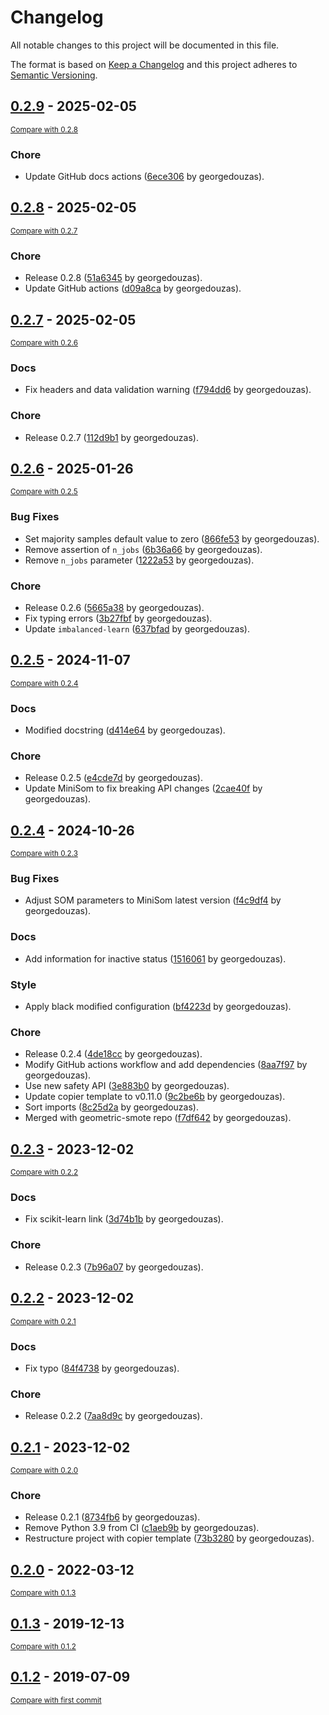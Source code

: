# Changelog

All notable changes to this project will be documented in this file.

The format is based on [Keep a Changelog](http://keepachangelog.com/en/1.0.0/)
and this project adheres to [Semantic Versioning](http://semver.org/spec/v2.0.0.html).

<!-- insertion marker -->
## [0.2.9](https://github.com/georgedouzas/imbalanced-learn-extra/releases/tag/0.2.9) - 2025-02-05

<small>[Compare with 0.2.8](https://github.com/georgedouzas/imbalanced-learn-extra/compare/0.2.8...0.2.9)</small>

### Chore

- Update GitHub docs actions ([6ece306](https://github.com/georgedouzas/imbalanced-learn-extra/commit/6ece306a1f5f8eed377554c16d6584f158d1b650) by georgedouzas).

## [0.2.8](https://github.com/georgedouzas/imbalanced-learn-extra/releases/tag/0.2.8) - 2025-02-05

<small>[Compare with 0.2.7](https://github.com/georgedouzas/imbalanced-learn-extra/compare/0.2.7...0.2.8)</small>

### Chore

- Release 0.2.8 ([51a6345](https://github.com/georgedouzas/imbalanced-learn-extra/commit/51a6345138112511af03dc7858e68cdfd54c7a69) by georgedouzas).
- Update GitHub actions ([d09a8ca](https://github.com/georgedouzas/imbalanced-learn-extra/commit/d09a8ca215328e73403753fe86615f8cd55023cb) by georgedouzas).

## [0.2.7](https://github.com/georgedouzas/imbalanced-learn-extra/releases/tag/0.2.7) - 2025-02-05

<small>[Compare with 0.2.6](https://github.com/georgedouzas/imbalanced-learn-extra/compare/0.2.6...0.2.7)</small>

### Docs

- Fix headers and data validation warning ([f794dd6](https://github.com/georgedouzas/imbalanced-learn-extra/commit/f794dd6a86659d91532223df83d421badbdba38c) by georgedouzas).

### Chore

- Release 0.2.7 ([112d9b1](https://github.com/georgedouzas/imbalanced-learn-extra/commit/112d9b1b8c03f56b6b44167b938d6c1a97da77d9) by georgedouzas).

## [0.2.6](https://github.com/georgedouzas/imbalanced-learn-extra/releases/tag/0.2.6) - 2025-01-26

<small>[Compare with 0.2.5](https://github.com/georgedouzas/imbalanced-learn-extra/compare/0.2.5...0.2.6)</small>

### Bug Fixes

- Set majority samples default value to zero ([866fe53](https://github.com/georgedouzas/imbalanced-learn-extra/commit/866fe533edd54cde52fb96356b4e848c4f7e7ab2) by georgedouzas).
- Remove assertion of `n_jobs` ([6b36a66](https://github.com/georgedouzas/imbalanced-learn-extra/commit/6b36a662a12abfd0b13067f20fb9990c2246d053) by georgedouzas).
- Remove `n_jobs` parameter ([1222a53](https://github.com/georgedouzas/imbalanced-learn-extra/commit/1222a53063e7aa0757ffcb655996c9e84b82c361) by georgedouzas).

### Chore

- Release 0.2.6 ([5665a38](https://github.com/georgedouzas/imbalanced-learn-extra/commit/5665a38a76ba1d0483dc3c26f69c948aeab9bba0) by georgedouzas).
- Fix typing errors ([3b27fbf](https://github.com/georgedouzas/imbalanced-learn-extra/commit/3b27fbf123913d0479a2e85f4d225abd78746b62) by georgedouzas).
- Update `imbalanced-learn` ([637bfad](https://github.com/georgedouzas/imbalanced-learn-extra/commit/637bfadf6629a35b6715e5dd568759e05e6c408f) by georgedouzas).

## [0.2.5](https://github.com/georgedouzas/imbalanced-learn-extra/releases/tag/0.2.5) - 2024-11-07

<small>[Compare with 0.2.4](https://github.com/georgedouzas/imbalanced-learn-extra/compare/0.2.4...0.2.5)</small>

### Docs

- Modified docstring ([d414e64](https://github.com/georgedouzas/imbalanced-learn-extra/commit/d414e6454bcd19847af073b2ca878854d9eee06d) by georgedouzas).

### Chore

- Release 0.2.5 ([e4cde7d](https://github.com/georgedouzas/imbalanced-learn-extra/commit/e4cde7dd7a3bb816dfba89af09611e017347f5e6) by georgedouzas).
- Update MiniSom to fix breaking API changes ([2cae40f](https://github.com/georgedouzas/imbalanced-learn-extra/commit/2cae40fcc52270a844d1bca733a400ae47de52d1) by georgedouzas).

## [0.2.4](https://github.com/georgedouzas/imbalanced-learn-extra/releases/tag/0.2.4) - 2024-10-26

<small>[Compare with 0.2.3](https://github.com/georgedouzas/imbalanced-learn-extra/compare/0.2.3...0.2.4)</small>

### Bug Fixes

- Adjust SOM parameters to MiniSom latest version ([f4c9df4](https://github.com/georgedouzas/imbalanced-learn-extra/commit/f4c9df4caf959a9b0df2ed99dfdfa0526396150c) by georgedouzas).

### Docs

- Add information for inactive status ([1516061](https://github.com/georgedouzas/imbalanced-learn-extra/commit/151606150227f581cb0b92e124e6f5e823a09a1c) by georgedouzas).

### Style

- Apply black modified configuration ([bf4223d](https://github.com/georgedouzas/imbalanced-learn-extra/commit/bf4223d56f406ea23d302c6e7bc2f1409f2c231c) by georgedouzas).

### Chore

- Release 0.2.4 ([4de18cc](https://github.com/georgedouzas/imbalanced-learn-extra/commit/4de18ccf72b0fe786c25184412e5caf2a04df4e3) by georgedouzas).
- Modify GitHub actions workflow and add dependencies ([8aa7f97](https://github.com/georgedouzas/imbalanced-learn-extra/commit/8aa7f97a6355f090837a9e2ceba8611df7112632) by georgedouzas).
- Use new safety API ([3e883b0](https://github.com/georgedouzas/imbalanced-learn-extra/commit/3e883b06e69d60ee956bf98177afb26117b5e899) by georgedouzas).
- Update copier template to v0.11.0 ([9c2be6b](https://github.com/georgedouzas/imbalanced-learn-extra/commit/9c2be6b3bd118555cab4b6c54e9021dde2619b4e) by georgedouzas).
- Sort imports ([8c25d2a](https://github.com/georgedouzas/imbalanced-learn-extra/commit/8c25d2a623a7976dea86e6e07db5cc1f45a179e4) by georgedouzas).
- Merged with geometric-smote repo ([f7df642](https://github.com/georgedouzas/imbalanced-learn-extra/commit/f7df6427d0c69e20e3616773722263709c4061d9) by georgedouzas).

## [0.2.3](https://github.com/georgedouzas/imbalanced-learn-extra/releases/tag/0.2.3) - 2023-12-02

<small>[Compare with 0.2.2](https://github.com/georgedouzas/imbalanced-learn-extra/compare/0.2.2...0.2.3)</small>

### Docs

- Fix scikit-learn link ([3d74b1b](https://github.com/georgedouzas/imbalanced-learn-extra/commit/3d74b1b3443045c7bfb58b2e9520427a2cfc78af) by georgedouzas).

### Chore

- Release 0.2.3 ([7b96a07](https://github.com/georgedouzas/imbalanced-learn-extra/commit/7b96a0712a14274c4f37dc9c44acd4ac57417b4a) by georgedouzas).

## [0.2.2](https://github.com/georgedouzas/imbalanced-learn-extra/releases/tag/0.2.2) - 2023-12-02

<small>[Compare with 0.2.1](https://github.com/georgedouzas/imbalanced-learn-extra/compare/0.2.1...0.2.2)</small>

### Docs

- Fix typo ([84f4738](https://github.com/georgedouzas/imbalanced-learn-extra/commit/84f4738bcf3d28b342c7d7ddd07e0d32856d25e3) by georgedouzas).

### Chore

- Release 0.2.2 ([7aa8d9c](https://github.com/georgedouzas/imbalanced-learn-extra/commit/7aa8d9c94372b83195b79ba357a21d74ec1aa1a6) by georgedouzas).

## [0.2.1](https://github.com/georgedouzas/imbalanced-learn-extra/releases/tag/0.2.1) - 2023-12-02

<small>[Compare with 0.2.0](https://github.com/georgedouzas/imbalanced-learn-extra/compare/0.2.0...0.2.1)</small>

### Chore

- Release 0.2.1 ([8734fb6](https://github.com/georgedouzas/imbalanced-learn-extra/commit/8734fb609f65586c007f2f9d8cea8915d10625fe) by georgedouzas).
- Remove Python 3.9 from CI ([c1aeb9b](https://github.com/georgedouzas/imbalanced-learn-extra/commit/c1aeb9be9e4004ced4c50627ca0284d4c71dc6f7) by georgedouzas).
- Restructure project with copier template ([73b3280](https://github.com/georgedouzas/imbalanced-learn-extra/commit/73b32804165ef6875382c85c42a5000ad27e53b4) by georgedouzas).

## [0.2.0](https://github.com/georgedouzas/imbalanced-learn-extra/releases/tag/0.2.0) - 2022-03-12

<small>[Compare with 0.1.3](https://github.com/georgedouzas/imbalanced-learn-extra/compare/0.1.3...0.2.0)</small>

## [0.1.3](https://github.com/georgedouzas/imbalanced-learn-extra/releases/tag/0.1.3) - 2019-12-13

<small>[Compare with 0.1.2](https://github.com/georgedouzas/imbalanced-learn-extra/compare/0.1.2...0.1.3)</small>

## [0.1.2](https://github.com/georgedouzas/imbalanced-learn-extra/releases/tag/0.1.2) - 2019-07-09

<small>[Compare with first commit](https://github.com/georgedouzas/imbalanced-learn-extra/compare/801d7f49ebce70a48a7d9e30d5820765b5a1d511...0.1.2)</small>

